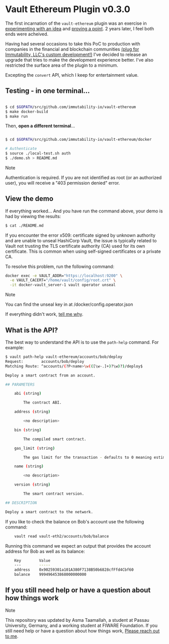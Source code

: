 # Vault Ethereum Plugin v0.3.0

The first incarnation of the `vault-ethereum` plugin was an exercise in [experimenting with an idea](https://www.hashicorp.com/resources/vault-platform-enterprise-blockchain) and [proving a point](https://immutability.io/). 2 years later, I feel both ends were acheived.

Having had several occasions to take this PoC to production with companies in the financial and blockchain communities [(plug for Immutability, LLC's custom development!)](mailto:jeff@immutability.io) I've decided to release an upgrade that tries to make the development experience better. I've also restricted the surface area of the plugin to a minimum.

Excepting the `convert` API, which I keep for entertainment value.

## Testing - in one terminal...

```sh

$ cd $GOPATH/src/github.com/immutability-io/vault-ethereum
$ make docker-build
$ make run

```

Then, **open a different terminal**...

```sh

$ cd $GOPATH/src/github.com/immutability-io/vault-ethereum/docker

# Authenticate
$ source ./local-test.sh auth
$ ./demo.sh > README.md

```
> [!NOTE]
>  Authentication is required. If you are not identified as root (or an authorized user), you will receive a "403 permission denied" error.
## View the demo

If everything worked... And you have run the command above, your demo is had by viewing the results: 

```sh
$ cat ./README.md
```

If you encounter the error x509: certificate signed by unknown authority and are unable to unseal HashiCorp Vault, the issue is typically related to Vault not trusting the TLS certificate authority (CA) used for its own certificate. This is common when using self-signed certificates or a private CA.

To resolve this problem, run the following command:

```sh
docker exec -e VAULT_ADDR="https://localhost:9200" \
  -e VAULT_CACERT="/home/vault/config/root.crt" \
  -it docker-vault_server-1 vault operator unseal
```

> [!NOTE]
> You can find the unseal key in at /docker/config.operator.json

If everything didn't work, [tell me why](mailto:asma.taamallah@fiware.org).

## What is the API?

The best way to understand the API is to use the `path-help` command. For example:

```sh
$ vault path-help vault-ethereum/accounts/bob/deploy                                                                [±new-version ●]
Request:        accounts/bob/deploy
Matching Route: ^accounts/(?P<name>\w(([\w-.]+)?\w)?)/deploy$

Deploy a smart contract from an account.

## PARAMETERS

    abi (string)

        The contract ABI.

    address (string)

        <no description>

    bin (string)

        The compiled smart contract.

    gas_limit (string)

        The gas limit for the transaction - defaults to 0 meaning estimate.

    name (string)

        <no description>

    version (string)

        The smart contract version.

## DESCRIPTION

Deploy a smart contract to the network.
```
If you like to check the balance on Bob's account use the following command:

```sh
    vault read vault-eth2/accounts/bob/balance
```

Running this command we expect an output that provides the account address for Bob as well as its balance:

```sh
    Key        Value
    ---        -----
    address    0x90259301a101A380F7138B50b6828cfFfd4Cbf60
    balance    999496453868000000000
```

## If you still need help or have a question about how things work
> [!NOTE]
> This repository was updated by Asma Taamallah, a student at Passau University, Germany, and a working student at FIWARE Foundation.
> If you still need help or have a question about how things work, [Please reach out to me](mailto:asma.taamallah@fiware.org). 


